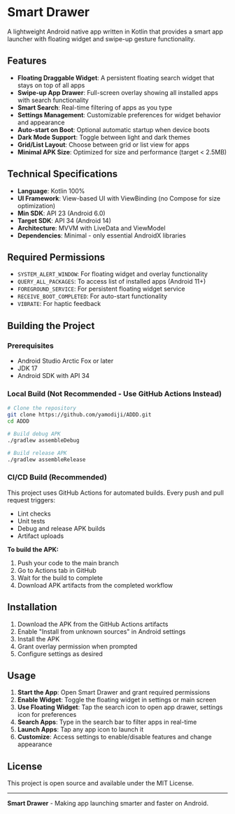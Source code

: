 # Smart Drawer

A lightweight Android native app written in Kotlin that provides a smart app launcher with floating widget and swipe-up gesture functionality.

## Features

- **Floating Draggable Widget**: A persistent floating search widget that stays on top of all apps
- **Swipe-up App Drawer**: Full-screen overlay showing all installed apps with search functionality
- **Smart Search**: Real-time filtering of apps as you type
- **Settings Management**: Customizable preferences for widget behavior and appearance
- **Auto-start on Boot**: Optional automatic startup when device boots
- **Dark Mode Support**: Toggle between light and dark themes
- **Grid/List Layout**: Choose between grid or list view for apps
- **Minimal APK Size**: Optimized for size and performance (target < 2.5MB)

## Technical Specifications

- **Language**: Kotlin 100%
- **UI Framework**: View-based UI with ViewBinding (no Compose for size optimization)
- **Min SDK**: API 23 (Android 6.0)
- **Target SDK**: API 34 (Android 14)
- **Architecture**: MVVM with LiveData and ViewModel
- **Dependencies**: Minimal - only essential AndroidX libraries

## Required Permissions

- `SYSTEM_ALERT_WINDOW`: For floating widget and overlay functionality
- `QUERY_ALL_PACKAGES`: To access list of installed apps (Android 11+)
- `FOREGROUND_SERVICE`: For persistent floating widget service
- `RECEIVE_BOOT_COMPLETED`: For auto-start functionality
- `VIBRATE`: For haptic feedback

## Building the Project

### Prerequisites

- Android Studio Arctic Fox or later
- JDK 17
- Android SDK with API 34

### Local Build (Not Recommended - Use GitHub Actions Instead)

```bash
# Clone the repository
git clone https://github.com/yamodiji/ADDD.git
cd ADDD

# Build debug APK
./gradlew assembleDebug

# Build release APK
./gradlew assembleRelease
```

### CI/CD Build (Recommended)

This project uses GitHub Actions for automated builds. Every push and pull request triggers:

- Lint checks
- Unit tests
- Debug and release APK builds
- Artifact uploads

**To build the APK:**
1. Push your code to the main branch
2. Go to Actions tab in GitHub
3. Wait for the build to complete
4. Download APK artifacts from the completed workflow

## Installation

1. Download the APK from the GitHub Actions artifacts
2. Enable "Install from unknown sources" in Android settings
3. Install the APK
4. Grant overlay permission when prompted
5. Configure settings as desired

## Usage

1. **Start the App**: Open Smart Drawer and grant required permissions
2. **Enable Widget**: Toggle the floating widget in settings or main screen
3. **Use Floating Widget**: Tap the search icon to open app drawer, settings icon for preferences
4. **Search Apps**: Type in the search bar to filter apps in real-time
5. **Launch Apps**: Tap any app icon to launch it
6. **Customize**: Access settings to enable/disable features and change appearance

## License

This project is open source and available under the MIT License.

---

**Smart Drawer** - Making app launching smarter and faster on Android.